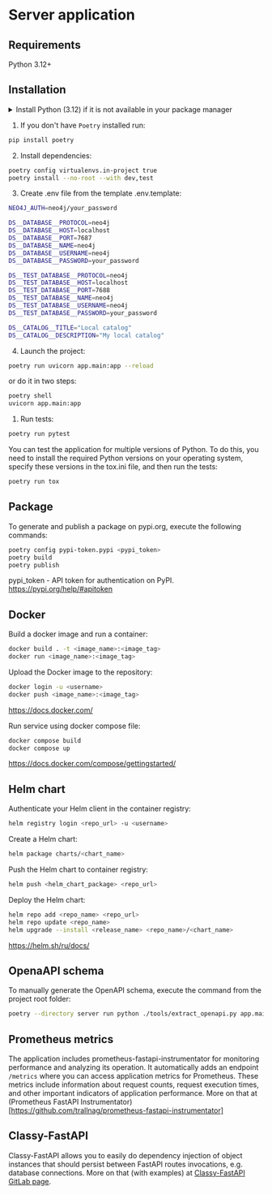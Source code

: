 # Server application

## Requirements
Python 3.12+

## Installation
<details>
<summary>Install Python (3.12) if it is not available in your package manager</summary>

These instructions are for Ubuntu 22.04. If you're on a different distribution,
or - God forbid! - Windows, you should adjust these accordingly.

Also, these instructions are about using Poetry with Pyenv-managed (non-system) Python.
 
### Step 1: Update and Install Dependencies
Before we install pyenv, we need to update our package lists for upgrades and new package installations. We also need to install dependencies for pyenv. 

Open your terminal and type:
```bash
sudo apt-get update
sudo apt-get install -y make build-essential libssl-dev zlib1g-dev libbz2-dev \
libreadline-dev libsqlite3-dev wget curl llvm libncursesw5-dev xz-utils \
tk-dev libxml2-dev libxmlsec1-dev libffi-dev liblzma-dev
```

### Step 2: Install Pyenv
We will clone pyenv from the official GitHub repository and add it to our system path.
```bash
git clone https://github.com/pyenv/pyenv.git ~/.pyenv
echo 'export PYENV_ROOT="$HOME/.pyenv"' >> ~/.bashrc
echo 'export PATH="$PYENV_ROOT/bin:$PATH"' >> ~/.bashrc
echo 'eval "$(pyenv init -)"' >> ~/.bashrc
exec "$SHELL"
```

### Step 3: Install Python 3.12
Now that pyenv is installed, we can install different Python versions. To install Python 3.12, use the following command:
```bash
pyenv install 3.12
```

### Step 4: Connect Poetry to it
Do this in the template dir. Pycharm will automatically connect to it later
```bash
poetry env use ~/.pyenv/versions/3.12.1/bin/python
```
(change the version number accordingly to what is installed)

Finally, verify that Poetry indeed is connected to the proper version:
```bash
poetry enf info
```
</details>  

1. If you don't have `Poetry` installed run:
```bash
pip install poetry
```

2. Install dependencies:
```bash
poetry config virtualenvs.in-project true
poetry install --no-root --with dev,test
```

3. Create .env file from the template .env.template:
```bash
NEO4J_AUTH=neo4j/your_password

DS__DATABASE__PROTOCOL=neo4j
DS__DATABASE__HOST=localhost
DS__DATABASE__PORT=7687
DS__DATABASE__NAME=neo4j
DS__DATABASE__USERNAME=neo4j
DS__DATABASE__PASSWORD=your_password

DS__TEST_DATABASE__PROTOCOL=neo4j
DS__TEST_DATABASE__HOST=localhost
DS__TEST_DATABASE__PORT=7688
DS__TEST_DATABASE__NAME=neo4j
DS__TEST_DATABASE__USERNAME=neo4j
DS__TEST_DATABASE__PASSWORD=your_password

DS__CATALOG__TITLE="Local catalog"
DS__CATALOG__DESCRIPTION="My local catalog"
```

4. Launch the project:
```bash
poetry run uvicorn app.main:app --reload
```
or do it in two steps:
```bash
poetry shell
uvicorn app.main:app
```

1. Run tests:
```bash
poetry run pytest
```

You can test the application for multiple versions of Python. To do this, you need to install the required Python versions on your operating system, specify these versions in the tox.ini file, and then run the tests:
```bash
poetry run tox
```

## Package
To generate and publish a package on pypi.org, execute the following commands:
```bash
poetry config pypi-token.pypi <pypi_token>
poetry build
poetry publish
```

pypi_token - API token for authentication on PyPI. https://pypi.org/help/#apitoken

## Docker
Build a docker image and run a container:
```bash
docker build . -t <image_name>:<image_tag>
docker run <image_name>:<image_tag>
```

Upload the Docker image to the repository:
```bash
docker login -u <username>
docker push <image_name>:<image_tag>
```

https://docs.docker.com/

Run service using docker compose file:
```bash
docker compose build
docker compose up
```

https://docs.docker.com/compose/gettingstarted/

## Helm chart
Authenticate your Helm client in the container registry:
```bash
helm registry login <repo_url> -u <username>
```

Create a Helm chart:
```bash
helm package charts/<chart_name>
```

Push the Helm chart to container registry:
```bash
helm push <helm_chart_package> <repo_url>
```

Deploy the Helm chart:
```bash
helm repo add <repo_name> <repo_url>
helm repo update <repo_name>
helm upgrade --install <release_name> <repo_name>/<chart_name>
```

https://helm.sh/ru/docs/

## OpenaAPI schema
To manually generate the OpenAPI schema, execute the command from the project root folder:
```bash
poetry --directory server run python ./tools/extract_openapi.py app.main:app --app-dir ./server --out ./api/openapi.yaml --app_version_file ./VERSION
```

## Prometheus metrics
The application includes prometheus-fastapi-instrumentator for monitoring performance and analyzing its operation. It automatically adds an endpoint `/metrics` where you can access application metrics for Prometheus. These metrics include information about request counts, request execution times, and other important indicators of application performance.
More on that at (Prometheus FastAPI Instrumentator)[https://github.com/trallnag/prometheus-fastapi-instrumentator]

## Classy-FastAPI
Classy-FastAPI allows you to easily do dependency injection of 
object instances that should persist between FastAPI routes invocations,
e.g. database connections.
More on that (with examples) at [Classy-FastAPI GitLab page](https://gitlab.com/companionlabs-opensource/classy-fastapi).
